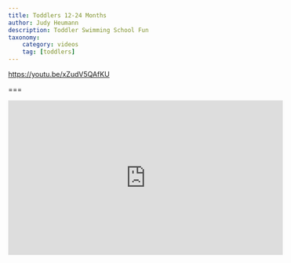 ```yaml
---
title: Toddlers 12-24 Months
author: Judy Heumann
description: Toddler Swimming School Fun
taxonomy:
    category: videos
    tag: [toddlers]
---
```


https://youtu.be/xZudV5QAfKU

===

<iframe width="560" height="315" src="https://www.youtube.com/embed/xZudV5QAfKU" frameborder="0" allowfullscreen></iframe>

